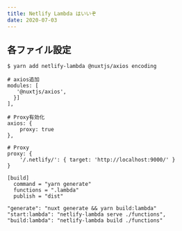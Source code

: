 ```yaml
---
title: Netlify Lambda はいいぞ
date: 2020-07-03
---
```


## 各ファイル設定

```
$ yarn add netlify-lambda @nuxtjs/axios encoding
```

```[nuxt.config.js]
# axios追加
modules: [
   '@nuxtjs/axios',
  }]
],

# Proxy有効化
axios: {
    proxy: true
},

# Proxy
proxy: {
    '/.netlify/': { target: 'http://localhost:9000/' }
}
```

```[netlify.toml]
[build]
  command = "yarn generate"
  functions = ".lambda"
  publish = "dist"
```

```[package.json]
"generate": "nuxt generate && yarn build:lambda"
"start:lambda": "netlify-lambda serve ./functions",
"build:lambda": "netlify-lambda build ./functions"
```
